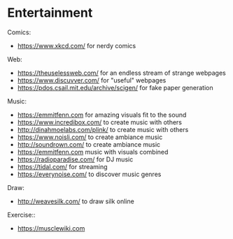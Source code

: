 # Entertainment

Comics:

- https://www.xkcd.com/ for nerdy comics

Web:

- https://theuselessweb.com/ for an endless stream of strange webpages
- https://www.discuvver.com/ for "useful" webpages
- https://pdos.csail.mit.edu/archive/scigen/ for fake paper generation

Music:

- https://emmitfenn.com for amazing visuals fit to the sound
- https://www.incredibox.com/ to create music with others
- http://dinahmoelabs.com/plink/ to create music with others
- https://www.noisli.com/ to create ambiance music
- http://soundrown.com/ to create ambiance music
- https://emmitfenn.com music with visuals combined
- https://radioparadise.com/ for DJ music
- https://tidal.com/ for streaming
- https://everynoise.com/ to discover music genres

Draw:

- http://weavesilk.com/ to draw silk online

Exercise::

- https://musclewiki.com

